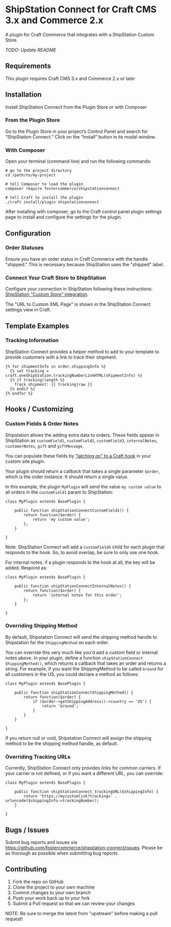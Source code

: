 # ShipStation Connect for Craft CMS 3.x and Commerce 2.x
A plugin for Craft Commerce that integrates with a ShipStation Custom Store.

_TODO: Update README_

## Requirements

This plugin requires Craft CMS 3.x and Commerce 2.x or later

## Installation

Install ShipStation Connect from the Plugin Store or with Composer

### From the Plugin Store

Go to the Plugin Store in your project’s Control Panel and search for “ShipStation Connect.” Click on the “Install” button in its modal window.

### With Composer

Open your terminal (command line) and run the following commands:

```
# go to the project directory
cd /path/to/my-project

# tell Composer to load the plugin
composer require fostercommerce/shipstationconnect

# tell Craft to install the plugin
./craft install/plugin shipstationconnect
```

After installing with composer, go to the Craft control panel plugin settings page to install and configure the settings for the plugin.

## Configuration

### Order Statuses

Ensure you have an order status in Craft Commerce with the handle "shipped." This is necessary because ShipStation uses the "shipped" label.

### Connect Your Craft Store to ShipStation

Configure your connection in ShipStation following these instructions: [ShipStation "Custom Store" integration](https://help.shipstation.com/hc/en-us/articles/205928478-ShipStation-Custom-Store-Development-Guide#3a).

The "URL to Custom XML Page" is shown in the ShipStation Connect settings view in Craft.

## Template Examples

### Tracking Information

ShipStation Connect provides a helper method to add to your template to provide customers with a link to track their shipment.

```
{% for shipmentInfo in order.shippingInfo %}
  {% set tracking = craft.oneShipStation.trackingNumberLinkHTML(shipmentInfo) %}
  {% if tracking|length %}
    Track shipment: {{ tracking|raw }}
  {% endif %}
{% endfor %}
```

## Hooks / Customizing

### Custom Fields & Order Notes

Shipstation allows the adding extra data to orders. These fields appear in ShipStation as `customField1`, `customField2`, `customField3`, `internalNotes`, `customerNotes`, `gift` and `giftMessage`.

You can populate these fields by ["latching on" to a Craft hook](https://craftcms.com/docs/plugins/hooks-and-events#latching-onto-hooks) in your custom site plugin.

Your plugin should return a callback that takes a single parameter `$order`, which is the order instance. It should return a single value.

In this example, the plugin `MyPlugin` will send the value `my custom value` to all orders in the `customField1` param to ShipStation:

```
class MyPlugin extends BasePlugin {

    public function shipStationConnectCustomField1() {
        return function($order) {
            return 'my custom value';
        };
    }

}
```

Note: ShipStation Connect will add a `CustomFieldX` child for each plugin that responds to the hook. So, to avoid overlap, be sure to only use one hook.

For internal notes, if a plugin responds to the hook at all, the key will be added. Respond as:

```
class MyPlugin extends BasePlugin {

    public function shipStationConnectInternalNotes() {
        return function($order) {
            return 'internal notes for this order';
        };
    }

}
```

### Overriding Shipping Method

By default, Shipstation Connect will send the shipping method handle to Shipstation for the `ShippingMethod` on each order.

You can override this very much like you'd add a custom field or internal notes above. In your plugin, define a function `shipStationConnect
ShippingMethod()`,
which returns a callback that takes an order and returns a string. For example, if you want the ShippingMethod to be called `Ground` for all customers in the US,
you could declare a method as follows:

```
class MyPlugin extends BasePlugin {

    public function shipStationConnectShippingMethod() {
        return function($order) {
            if ($order->getShippingAddress()->country == 'US') {
                return 'Ground';
            }
        }
    }

}
```

If you return null or void, Shipstation Connect will assign the shipping method to be the shipping method handle, as default.

### Overriding Tracking URLs

Currently, ShipStation Connect only provides links for common carriers. If your carrier is not defined, or if you want a different URL, you can override:

```
class MyPlugin extends BasePlugin {

    public function shipStationConnect_trackingURL($shippingInfo) {
        return 'https://mycustomlink?tracking=' . urlencode($shippingInfo->trackingNumber);
    }

}
```


## Bugs / Issues

Submit bug reports and issues via https://github.com/fostercommerce/shipstation-connect/issues. Please be as thorough as possible when submitting bug reports.


## Contributing

1. Fork the repo on GitHub
2. Clone the project to your own machine
3. Commit changes to your own branch
4. Push your work back up to your fork
5. Submit a Pull request so that we can review your changes

NOTE: Be sure to merge the latest from "upstream" before making a pull request!

